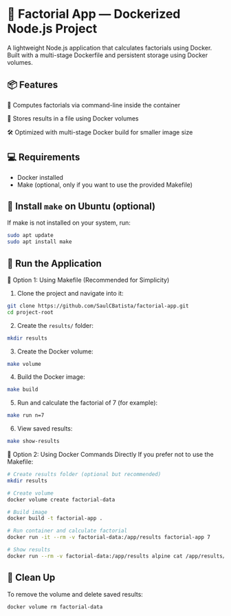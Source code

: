 # 🐳 Factorial App — Dockerized Node.js Project
A lightweight Node.js application that calculates factorials using Docker. Built with a multi-stage Dockerfile and persistent storage using Docker volumes.

## 📦 Features
🧮 Computes factorials via command-line inside the container

📁 Stores results in a file using Docker volumes

🛠 Optimized with multi-stage Docker build for smaller image size

## 💻 Requirements
- Docker installed
- Make (optional, only if you want to use the provided Makefile)

## 🔧 Install `make` on Ubuntu (optional)
If make is not installed on your system, run:

```bash
sudo apt update
sudo apt install make
```

## 🚀 Run the Application
🔹 Option 1: Using Makefile (Recommended for Simplicity)
1. Clone the project and navigate into it:

```bash
git clone https://github.com/SaulCBatista/factorial-app.git
cd project-root
```

2. Create the `results/` folder:

```bash
mkdir results
```

3. Create the Docker volume:

```bash
make volume
```

4. Build the Docker image:

```bash
make build
```
   
5. Run and calculate the factorial of 7 (for example):

```bash
make run n=7
```

6. View saved results:

```bash
make show-results
```

🔹 Option 2: Using Docker Commands Directly
If you prefer not to use the Makefile:

```bash
# Create results folder (optional but recommended)
mkdir results

# Create volume
docker volume create factorial-data

# Build image
docker build -t factorial-app .

# Run container and calculate factorial
docker run -it --rm -v factorial-data:/app/results factorial-app 7

# Show results
docker run --rm -v factorial-data:/app/results alpine cat /app/results/output.txt
```

## 🧼 Clean Up
To remove the volume and delete saved results:

```bash
docker volume rm factorial-data
```
